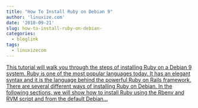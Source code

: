 ```yaml
---
title: "How To Install Ruby on Debian 9"
author: 'linuxize.com'
date: '2018-09-21'
slug: how-to-install-ruby-on-debian-
categories:
  - bloglink
tags:
  - linuxizecom
---
```


[This tutorial will walk you through the steps of installing Ruby on a Debian 9 system. Ruby is one of the most popular languages today. It has an elegant syntax and it is the language behind the powerful Ruby on Rails framework. There are several different ways of installing Ruby on Debian. In the following sections, we will show how to install Ruby using the Rbenv and RVM script and from the default Debian...<click to read more>](https://linuxize.com/post/how-to-install-ruby-on-debian-9/)

